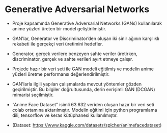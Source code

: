 # Generative Adversarial Networks

* Proje kapsamında Generative Adversarial Networks (GANs) kullanılarak anime yüzleri üreten bir model geliştirilmiştir. 
* GAN'lar, Generator ve Discriminator‘den oluşan iki sinir ağının karşılıklı rekabeti ile gerçekçi veri üretimini hedefler. 
* Generator, gerçek verilere benzeyen sahte veriler üretirken, discriminator, gerçek ve sahte verileri ayırt etmeye çalışır. 
* Projede hazır bir veri seti ile GAN modeli eğitilmiş ve modelin anime yüzleri  üretme  performansı  değerlendirilmiştir.

*  GAN'larla ilgili yapılan çalışmalarda mevcut yöntemler gözden geçirilmiştir. Bu bilgiler doğrultusunda, derin evrişimli GAN (DCGAN) mimarisi seçilmiştir.
*  “Anime Face Dataset” isimli 63.632 veriden oluşan hazır bir veri seti colab ortamına aktarılmıştır. Modelin eğitimi için python programlama dili, tensorflow ve keras kütüphanesi kullanılmıştır.
*  (Dataset: https://www.kaggle.com/datasets/splcher/animefacedataset)

